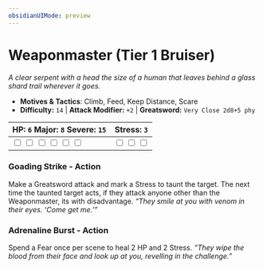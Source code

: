 ```yaml
---
obsidianUIMode: preview
---
```

# Weaponmaster (Tier 1 Bruiser)

*A clear serpent with a head the size of a human that leaves behind a glass shard trail wherever it goes.*

- **Motives & Tactics**: Climb, Feed, Keep Distance, Scare
- **Difficulty:** `14` | **Attack Modifier:** `+2` | **Greatsword:** `Very Close 2d8+5 phy`

| HP: `6` Major: `8` Severe: `15` | Stress: `3` |
|--|--|
|  <input type="checkbox" unchecked id="93b94810"> <input type="checkbox" unchecked id="6874fbf4"> <input type="checkbox" unchecked id="d2f3a95d"> <input type="checkbox" unchecked id="3a271173"> <input type="checkbox" unchecked id="ae76ff6d"> <input type="checkbox" unchecked id="97e1f759"> |  <input type="checkbox" unchecked id="05b3bd91"> <input type="checkbox" unchecked id="2fd9f3e6"> <input type="checkbox" unchecked id="906d289f"> |

### Goading Strike - Action

Make a Greatsword attack and mark a Stress to taunt the target. The next time the taunted target acts, if they attack anyone other than the Weaponmaster, its with disadvantage. *“They smile at you with venom in their eyes. ‘Come get me.’”*

### Adrenaline Burst - Action

Spend a Fear once per scene to heal 2 HP and 2 Stress. *“They wipe the blood from their face and look up at you, revelling in the challenge.”*



